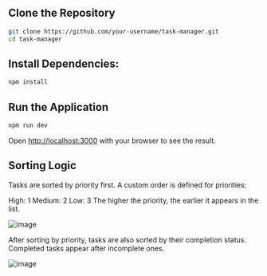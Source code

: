 ## Clone the Repository

```bash
git clone https://github.com/your-username/task-manager.git
cd task-manager
```


## Install Dependencies:
```bash
npm install
```

## Run the Application
```bash
npm run dev

```
Open [http://localhost:3000](http://localhost:3000) with your browser to see the result.







## Sorting Logic

Tasks are sorted by priority first. A custom order is defined for priorities:

High: 1
Medium: 2
Low: 3
The higher the priority, the earlier it appears in the list.

![image](https://github.com/user-attachments/assets/3d75e8f7-9a54-4f57-9b3c-d14068b06ab6)


After sorting by priority, tasks are also sorted by their completion status. Completed tasks appear after incomplete ones.

![image](https://github.com/user-attachments/assets/92772e94-310b-4b79-b2b2-7747d67f2101)




